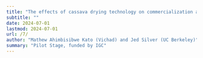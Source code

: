 ```yaml
---
title: "The effects of cassava drying technology on commercialization and consumption smoothing in rural Uganda"
subtitle: ""
date: 2024-07-01
lastmod: 2024-07-01
url: /7/
author: "Mathew Ahimbisibwe Kato (Vichad) and Jed Silver (UC Berkeley)"
summary: "Pilot Stage, funded by IGC"
---
```

